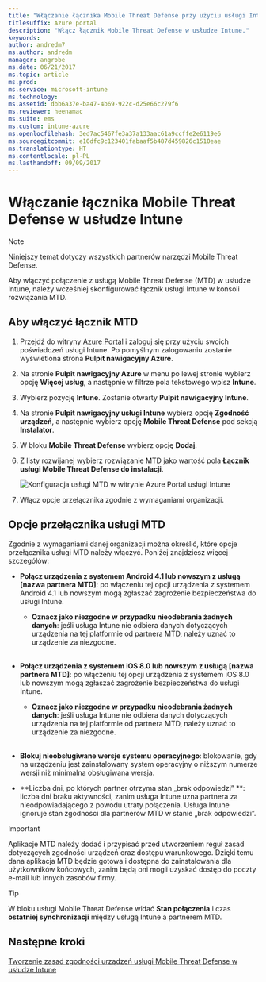 ```yaml
---
title: "Włączanie łącznika Mobile Threat Defense przy użyciu usługi Intune"
titlesuffix: Azure portal
description: "Włącz łącznik Mobile Threat Defense w usłudze Intune."
keywords: 
author: andredm7
ms.author: andredm
manager: angrobe
ms.date: 06/21/2017
ms.topic: article
ms.prod: 
ms.service: microsoft-intune
ms.technology: 
ms.assetid: dbb6a37e-ba47-4b69-922c-d25e66c279f6
ms.reviewer: heenamac
ms.suite: ems
ms.custom: intune-azure
ms.openlocfilehash: 3ed7ac5467fe3a37a133aac61a9ccffe2e6119e6
ms.sourcegitcommit: e10dfc9c123401fabaaf5b487d459826c1510eae
ms.translationtype: HT
ms.contentlocale: pl-PL
ms.lasthandoff: 09/09/2017
---
```

# <a name="enable-mobile-threat-defense-in-intune"></a>Włączanie łącznika Mobile Threat Defense w usłudze Intune

> [!NOTE] 
> Niniejszy temat dotyczy wszystkich partnerów narzędzi Mobile Threat Defense.

Aby włączyć połączenie z usługą Mobile Threat Defense (MTD) w usłudze Intune, należy wcześniej skonfigurować łącznik usługi Intune w konsoli rozwiązania MTD.

## <a name="to-enable-the-mtd-connector"></a>Aby włączyć łącznik MTD

1. Przejdź do witryny [Azure Portal](https://portal.azure.com) i zaloguj się przy użyciu swoich poświadczeń usługi Intune. Po pomyślnym zalogowaniu zostanie wyświetlona strona **Pulpit nawigacyjny Azure**.

2. Na stronie **Pulpit nawigacyjny Azure** w menu po lewej stronie wybierz opcję **Więcej usług**, a następnie w filtrze pola tekstowego wpisz **Intune**.

3. Wybierz pozycję **Intune**. Zostanie otwarty **Pulpit nawigacyjny Intune**.

4. Na stronie **Pulpit nawigacyjny usługi Intune** wybierz opcję **Zgodność urządzeń**, a następnie wybierz opcję **Mobile Threat Defense** pod sekcją **Instalator**.

5. W bloku **Mobile Threat Defense** wybierz opcję **Dodaj**.

6. Z listy rozwijanej wybierz rozwiązanie MTD jako wartość pola **Łącznik usługi Mobile Threat Defense do instalacji**.

    ![Konfiguracja usługi MTD w witrynie Azure Portal usługi Intune](./media/enable-mtd-connector-1.png)

7. Włącz opcje przełącznika zgodnie z wymaganiami organizacji.

## <a name="mtd-toggle-options"></a>Opcje przełącznika usługi MTD

Zgodnie z wymaganiami danej organizacji można określić, które opcje przełącznika usługi MTD należy włączyć. Poniżej znajdziesz więcej szczegółów:

- **Połącz urządzenia z systemem Android 4.1 lub nowszym z usługą [nazwa partnera MTD]**: po włączeniu tej opcji urządzenia z systemem Android 4.1 lub nowszym mogą zgłaszać zagrożenie bezpieczeństwa do usługi Intune.
    - **Oznacz jako niezgodne w przypadku nieodebrania żadnych danych**: jeśli usługa Intune nie odbiera danych dotyczących urządzenia na tej platformie od partnera MTD, należy uznać to urządzenie za niezgodne.
<br></br>
- **Połącz urządzenia z systemem iOS 8.0 lub nowszym z usługą [nazwa partnera MTD]**: po włączeniu tej opcji urządzenia z systemem iOS 8.0 lub nowszym mogą zgłaszać zagrożenie bezpieczeństwa do usługi Intune.
    - **Oznacz jako niezgodne w przypadku nieodebrania żadnych danych**: jeśli usługa Intune nie odbiera danych dotyczących urządzenia na tej platformie od partnera MTD, należy uznać to urządzenie za niezgodne.
<br></br>
- **Blokuj nieobsługiwane wersje systemu operacyjnego**: blokowanie, gdy na urządzeniu jest zainstalowany system operacyjny o niższym numerze wersji niż minimalna obsługiwana wersja.

- **Liczba dni, po których partner otrzyma stan „brak odpowiedzi” **: liczba dni braku aktywności, zanim usługa Intune uzna partnera za nieodpowiadającego z powodu utraty połączenia. Usługa Intune ignoruje stan zgodności dla partnerów MTD w stanie „brak odpowiedzi”.

> [!IMPORTANT] 
> Aplikacje MTD należy dodać i przypisać przed utworzeniem reguł zasad dotyczących zgodności urządzeń oraz dostępu warunkowego. Dzięki temu dana aplikacja MTD będzie gotowa i dostępna do zainstalowania dla użytkowników końcowych, zanim będą oni mogli uzyskać dostęp do poczty e-mail lub innych zasobów firmy.

> [!TIP]
> W bloku usługi Mobile Threat Defense widać **Stan połączenia** i czas **ostatniej synchronizacji** między usługą Intune a partnerem MTD.

## <a name="next-steps"></a>Następne kroki

[Tworzenie zasad zgodności urządzeń usługi Mobile Threat Defense w usłudze Intune](mtd-device-compliance-policy-create.md)
